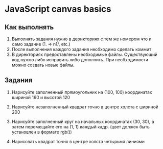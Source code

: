 # JavaScript canvas basics

## Как выполнять
1. Выполнять задания нужно в дерикториях с тем же номером что и само задание (1. => n1/, etc.)
2. После выполнения каждого задания необходимо сделать коммит
3. В директориях предоставлены необходимые файлы. Существующий код нужно либо исправить либо дополнить. При необходимости можно создать новые файлы.

## Задания
1. Нарисуйте заполненный прямоугольник на (100, 100) координатах шириной 160 и высотой 120

2. Нарисуйте незаполненный квадрат точно в центре холста с шириной 200

3. Нарисуйте заполненный круг на начальных координатах (30, 30), а затем перемещайте его на (1, 1) каждый кадр. (цвет должен быть установлен в формате rgb())

4. Нарисовать квадрат точно в центре холста четырьмя линиями
